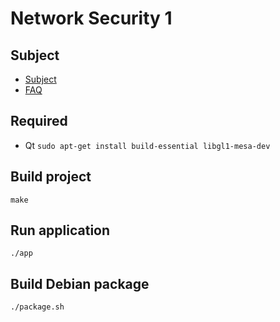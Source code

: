 # Network Security 1

## Subject
- [Subject](NS1-Subject.txt)
- [FAQ](FAQ_NS1.txt)

## Required
- Qt `sudo apt-get install build-essential libgl1-mesa-dev`

## Build project
`make`

## Run application
`./app`

## Build Debian package
`./package.sh`
